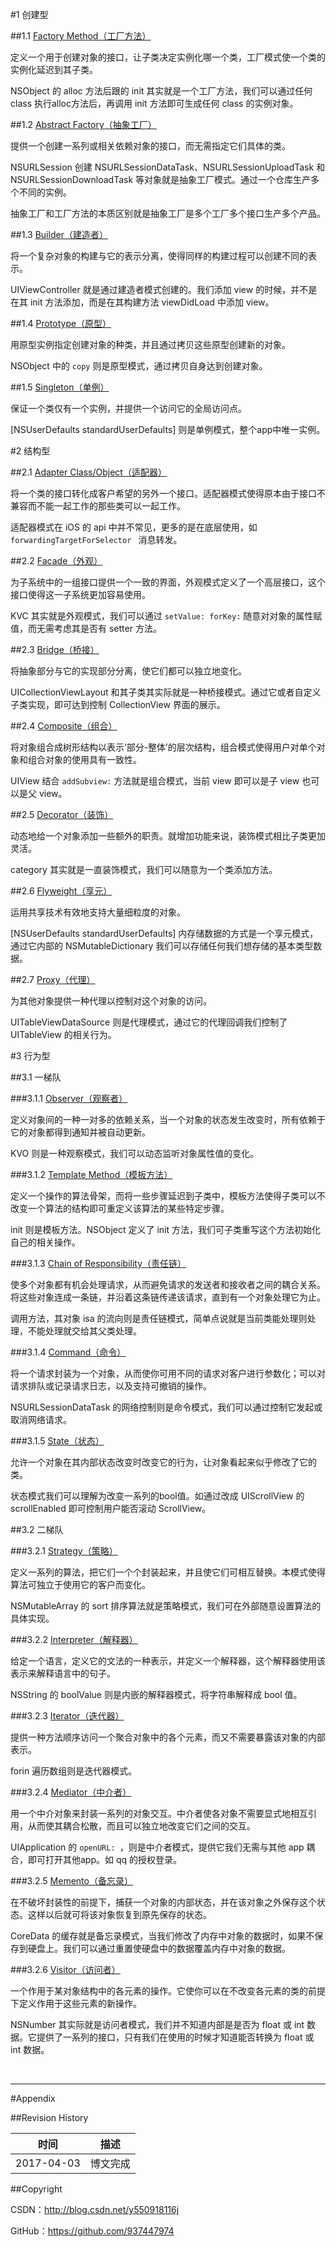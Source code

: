 #1 创建型

##1.1 [Factory Method（工厂方法）](https://github.com/937447974/Blog/blob/master/架构设计/23设计模式之工厂方法(FactoryMethod).md)

定义一个用于创建对象的接口，让子类决定实例化哪一个类，工厂模式使一个类的实例化延迟到其子类。

NSObject 的 alloc 方法后跟的 init 其实就是一个工厂方法，我们可以通过任何 class 执行alloc方法后，再调用 init 方法即可生成任何 class 的实例对象。

##1.2 [Abstract Factory（抽象工厂）](https://github.com/937447974/Blog/blob/master/架构设计/23设计模式之抽象工厂(Abstract%20Factory).md)

提供一个创建一系列或相关依赖对象的接口，而无需指定它们具体的类。

NSURLSession 创建 NSURLSessionDataTask、NSURLSessionUploadTask 和 NSURLSessionDownloadTask 等对象就是抽象工厂模式。通过一个仓库生产多个不同的实例。

抽象工厂和工厂方法的本质区别就是抽象工厂是多个工厂多个接口生产多个产品。

##1.3 [Builder（建造者）](https://github.com/937447974/Blog/blob/master/架构设计/23设计模式之建造者模式(Builder).md)

将一个复杂对象的构建与它的表示分离，使得同样的构建过程可以创建不同的表示。

UIViewController 就是通过建造者模式创建的。我们添加 view 的时候，并不是在其 init 方法添加，而是在其构建方法 viewDidLoad 中添加 view。

##1.4 [Prototype（原型）](https://github.com/937447974/Blog/blob/master/架构设计/23设计模式之原型模式(Prototype).md)

用原型实例指定创建对象的种类，并且通过拷贝这些原型创建新的对象。

NSObject 中的 `copy` 则是原型模式，通过拷贝自身达到创建对象。

##1.5 [Singleton（单例）](https://github.com/937447974/Blog/blob/master/架构设计/23设计模式之单例模式(Singleton).md)

保证一个类仅有一个实例，并提供一个访问它的全局访问点。

[NSUserDefaults standardUserDefaults] 则是单例模式，整个app中唯一实例。

#2 结构型

##2.1 [Adapter Class/Object（适配器）](https://github.com/937447974/Blog/blob/master/架构设计/23设计模式之适配器(Adapter).md)

将一个类的接口转化成客户希望的另外一个接口。适配器模式使得原本由于接口不兼容而不能一起工作的那些类可以一起工作。

适配器模式在 iOS 的 api 中并不常见，更多的是在底层使用，如 `forwardingTargetForSelector ` 消息转发。

##2.2 [Facade（外观）](https://github.com/937447974/Blog/blob/master/架构设计/23设计模式之外观模式(Facade).md) 

为子系统中的一组接口提供一个一致的界面，外观模式定义了一个高层接口，这个接口使得这一子系统更加容易使用。

KVC 其实就是外观模式，我们可以通过 `setValue: forKey:` 随意对对象的属性赋值，而无需考虑其是否有 setter 方法。

##2.3 [Bridge（桥接）](https://github.com/937447974/Blog/blob/master/架构设计/23设计模式之桥接模式(Bridge).md)

将抽象部分与它的实现部分分离，使它们都可以独立地变化。

UICollectionViewLayout 和其子类其实际就是一种桥接模式。通过它或者自定义子类实现，即可达到控制 CollectionView 界面的展示。

##2.4 [Composite（组合）](https://github.com/937447974/Blog/blob/master/架构设计/23设计模式之组合模式(Composite).md)

将对象组合成树形结构以表示‘部分-整体’的层次结构，组合模式使得用户对单个对象和组合对象的使用具有一致性。

UIView 结合 `addSubview:` 方法就是组合模式，当前 view 即可以是子 view 也可以是父 view。

##2.5 [Decorator（装饰）](https://github.com/937447974/Blog/blob/master/架构设计/23设计模式之装饰模式(Decorator).md)

动态地给一个对象添加一些额外的职责。就增加功能来说，装饰模式相比子类更加灵活。

category 其实就是一直装饰模式，我们可以随意为一个类添加方法。

##2.6 [Flyweight（享元）](https://github.com/937447974/Blog/blob/master/架构设计/23设计模式之享元模式(Flyweight).md)

运用共享技术有效地支持大量细粒度的对象。

[NSUserDefaults standardUserDefaults] 内存储数据的方式是一个享元模式，通过它内部的 NSMutableDictionary 我们可以存储任何我们想存储的基本类型数据。

##2.7 [Proxy（代理）](https://github.com/937447974/Blog/blob/master/架构设计/23设计模式之代理模式(Proxy).md)

为其他对象提供一种代理以控制对这个对象的访问。

UITableViewDataSource 则是代理模式，通过它的代理回调我们控制了 UITableView 的相关行为。

#3 行为型

##3.1 一梯队

###3.1.1 [Observer（观察者）](https://github.com/937447974/Blog/blob/master/架构设计/23设计模式之观察者模式(Observer).md) 

定义对象间的一种一对多的依赖关系，当一个对象的状态发生改变时，所有依赖于它的对象都得到通知并被自动更新。

KVO 则是一种观察模式，我们可以动态监听对象属性值的变化。

###3.1.2 [Template Method（模板方法）](https://github.com/937447974/Blog/blob/master/架构设计/23设计模式之模板方法(TemplateMethod).md)

定义一个操作的算法骨架，而将一些步骤延迟到子类中，模板方法使得子类可以不改变一个算法的结构即可重定义该算法的某些特定步骤。

init 则是模板方法。NSObject 定义了 init 方法，我们可子类重写这个方法初始化自己的相关操作。

###3.1.3 [Chain of Responsibility（责任链）](https://github.com/937447974/Blog/blob/master/架构设计/23设计模式之责任链模式(COR).md)

使多个对象都有机会处理请求，从而避免请求的发送者和接收者之间的耦合关系。将这些对象连成一条链，并沿着这条链传递该请求，直到有一个对象处理它为止。

调用方法，其对象 isa 的流向则是责任链模式，简单点说就是当前类能处理则处理，不能处理就交给其父类处理。

###3.1.4 [Command（命令）](https://github.com/937447974/Blog/blob/master/架构设计/23设计模式之命令模式(Command).md)

将一个请求封装为一个对象，从而使你可用不同的请求对客户进行参数化；可以对请求排队或记录请求日志，以及支持可撤销的操作。

NSURLSessionDataTask 的网络控制则是命令模式，我们可以通过控制它发起或取消网络请求。

###3.1.5 [State（状态）](https://github.com/937447974/Blog/blob/master/架构设计/23设计模式之状态模式(State).md)

允许一个对象在其内部状态改变时改变它的行为，让对象看起来似乎修改了它的类。

状态模式我们可以理解为改变一系列的bool值。如通过改成 UIScrollView 的 scrollEnabled 即可控制用户能否滚动 ScrollView。

##3.2 二梯队

###3.2.1 [Strategy（策略）](https://github.com/937447974/Blog/blob/master/架构设计/23设计模式之策略模式(Strategy).md)

定义一系列的算法，把它们一个个封装起来，并且使它们可相互替换。本模式使得算法可独立于使用它的客户而变化。

NSMutableArray 的 sort 排序算法就是策略模式，我们可在外部随意设置算法的具体实现。

###3.2.2 [Interpreter（解释器）](https://github.com/937447974/Blog/blob/master/架构设计/23设计模式之解释器模式(Interpreter).md)

给定一个语言，定义它的文法的一种表示，并定义一个解释器，这个解释器使用该表示来解释语言中的句子。

NSString 的 boolValue 则是内嵌的解释器模式，将字符串解释成 bool 值。

###3.2.3 [Iterator（迭代器）](https://github.com/937447974/Blog/blob/master/架构设计/23设计模式之迭代器模式(Iterator).md)

提供一种方法顺序访问一个聚合对象中的各个元素，而又不需要暴露该对象的内部表示。

forin 遍历数组则是迭代器模式。

###3.2.4 [Mediator（中介者）](https://github.com/937447974/Blog/blob/master/架构设计/23设计模式之中介者模式(Mediator).md)

用一个中介对象来封装一系列的对象交互。中介者使各对象不需要显式地相互引用，从而使其耦合松散，而且可以独立地改变它们之间的交互。

UIApplication 的 `openURL: `，则是中介者模式，提供它我们无需与其他 app 耦合，即可打开其他app。如 qq 的授权登录。

###3.2.5 [Memento（备忘录）](https://github.com/937447974/Blog/blob/master/架构设计/23设计模式之备忘录模式(Memento).md)

在不破坏封装性的前提下，捕获一个对象的内部状态，并在该对象之外保存这个状态。这样以后就可将该对象恢复到原先保存的状态。

CoreData 的缓存就是备忘录模式，当我们修改了内存中对象的数据时，如果不保存到硬盘上。我们可以通过重置使硬盘中的数据覆盖内存中对象的数据。

###3.2.6 [Visitor（访问者）](https://github.com/937447974/Blog/blob/master/架构设计/23设计模式之访问者模式(Visitor).md)

一个作用于某对象结构中的各元素的操作。它使你可以在不改变各元素的类的前提下定义作用于这些元素的新操作。

NSNumber 其实际就是访问者模式，我们并不知道内部是是否为 float 或 int 数据。它提供了一系列的接口，只有我们在使用的时候才知道能否转换为 float 或 int 数据。

&#160;

----------

#Appendix

##Revision History

| 时间 | 描述 |
| ---- | ---- |
| 2017-04-03 | 博文完成 |

##Copyright

CSDN：http://blog.csdn.net/y550918116j

GitHub：https://github.com/937447974